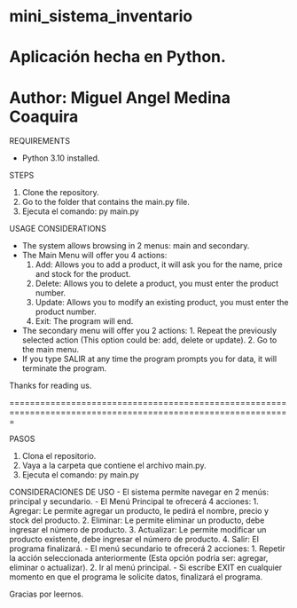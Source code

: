# mini_sistema_inventario
# Aplicación hecha en Python.
# Author: Miguel Angel Medina Coaquira

REQUIREMENTS
  - Python 3.10 installed.

STEPS
  1. Clone the repository.
  2. Go to the folder that contains the main.py file.
  3. Ejecuta el comando: py main.py
  
USAGE CONSIDERATIONS
  - The system allows browsing in 2 menus: main and secondary.
  - The Main Menu will offer you 4 actions: 
      1. Add: Allows you to add a product, it will ask you for the name, price and stock for the product.
      2. Delete: Allows you to delete a product, you must enter the product number.
      3. Update: Allows you to modify an existing product, you must enter the product number.
      4. Exit: The program will end.
  - The secondary menu will offer you 2 actions:
         1. Repeat the previously selected action (This option could be: add, delete or update).
         2. Go to the main menu.
  - If you type SALIR at any time the program prompts you for data, it will terminate the program.

Thanks for reading us.

=============================================================================================================

PASOS
   1. Clona el repositorio.
   2. Vaya a la carpeta que contiene el archivo main.py.
   3. Ejecuta el comando: py main.py
   
CONSIDERACIONES DE USO
    - El sistema permite navegar en 2 menús: principal y secundario.
    - El Menú Principal te ofrecerá 4 acciones:
        1. Agregar: Le permite agregar un producto, le pedirá el nombre, precio y stock del producto.
        2. Eliminar: Le permite eliminar un producto, debe ingresar el número de producto.
        3. Actualizar: Le permite modificar un producto existente, debe ingresar el número de producto.
        4. Salir: El programa finalizará.
    - El menú secundario te ofrecerá 2 acciones:
        1. Repetir la acción seleccionada anteriormente (Esta opción podría ser: agregar, eliminar o actualizar).
        2. Ir al menú principal.
    - Si escribe EXIT en cualquier momento en que el programa le solicite datos, finalizará el programa.
    
Gracias por leernos.
